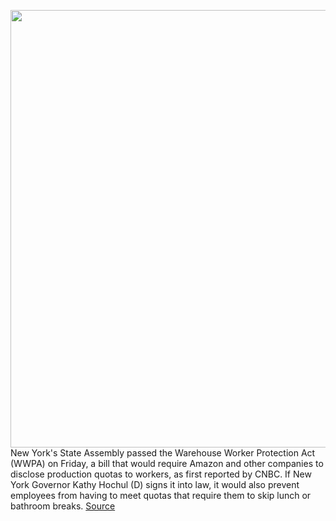 <img src='https://cdn.vox-cdn.com/thumbor/oQULAERX3hHM_6JpRz6iqRJbFAQ=/0x0:2040x1360/1200x800/filters:focal(857x517:1183x843)/cdn.vox-cdn.com/uploads/chorus_image/image/70943403/acastro_181114_1777_amazon_hq2_0004.0.jpg' width='700px' /><br/>
New York's State Assembly passed the Warehouse Worker Protection Act (WWPA) on Friday, a bill that would require Amazon and other companies to disclose production quotas to workers, as first reported by CNBC. If New York Governor Kathy Hochul (D) signs it into law, it would also prevent employees from having to meet quotas that require them to skip lunch or bathroom breaks.
<a href='https://www.theverge.com/2022/6/4/23154379/new-york-cracking-down-amazon-warehouse-production-quotas-warehouse-worker-protection-act'> Source <a/>